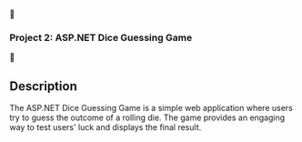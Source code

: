 
🎲 <h3>Project 2: ASP.NET Dice Guessing Game</h3>

📌 <h2>Description</h2>

The ASP.NET Dice Guessing Game is a simple web application where users try to guess the outcome of a rolling die. The game provides an engaging way to test users' luck and displays the final result.



